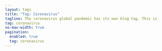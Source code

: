 ```yaml
---
layout: tags
title: "Tag: Coronavirus"
tagline: The coronavirus global pandemic has its own blog tag. This is getting too real for me.
tag: coronavirus
no-max-width: true
pagination:
  enabled: true
  tag: coronavirus
---
```

